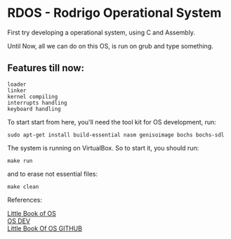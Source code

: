 # RDOS - Rodrigo Operational System

First try developing a operational system, using C and Assembly.


Until Now, all we can do on this OS, is run on grub and type something.

## Features till now:
```
loader
linker
kernel compiling
interrupts handling
keyboard handling
```

To start start from here, you'll need the tool kit for OS development, run:
```
sudo apt-get install build-essential nasm genisoimage bochs bochs-sdl
```

The system is running on VirtualBox.
So to start it, you should run:
```
make run
```
and to erase not essential files:
```
make clean
```







References:

[Little Book of OS](https://littleosbook.github.io/)    
[OS DEV](https://wiki.osdev.org/Beginner_Mistakes)  
[Little Book Of OS  GITHUB](https://littleosbook.github.io/#virtual-machine)
